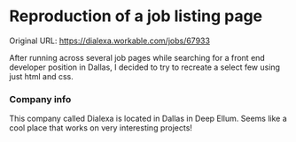 # Reproduction of a job listing page

Original URL: https://dialexa.workable.com/jobs/67933

After running across several job pages while searching for a front end developer position in Dallas, I decided to try to recreate a select few using just html and css.

### Company info

This company called Dialexa is located in Dallas in Deep Ellum. Seems like a cool place that works on very interesting projects!
